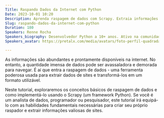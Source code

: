 ```yaml
---
Title: Raspando Dados da Internet com Python
Date: 2023-10-01 10:20
Description: Aprenda raspagem de dados com Scrapy. Extraia informações valiosas de sites e adquira habilidades fundamentais para criar seu próprio raspador de dados.
Slug: raspando-dados-da-internet-com-python
Duration: 180
Speakers: Renne Rocha
Speakers_biography: Desenvolvedor Python a 10+ anos. Ativo na comunidade organizando e participando de vários eventos. Fundador do Laboratório Hacker de Campinas, cervejeiro caseiro e marceneiro nas horas vagas.
Speakers_avatar: https://pretalx.com/media/avatars/foto-perfil-quadrada_vQusnGV.png

---
```


As informações são abundantes e prontamente disponíveis na internet. No entanto, a quantidade imensa de dados pode ser avassaladora e demorada para navegar. É aí que entra a raspagem de dados - uma ferramenta poderosa usada para extrair dados de sites e transformá-los em um formato utilizável.

Neste tutorial, exploraremos os conceitos básicos de raspagem de dados e como implementá-lo usando o Scrapy (um framework Python). Se você é um analista de dados, programador ou pesquisador, este tutorial irá equipá-lo com as habilidades fundamentais necessárias para criar seu próprio raspador e extrair informações valiosas de sites.